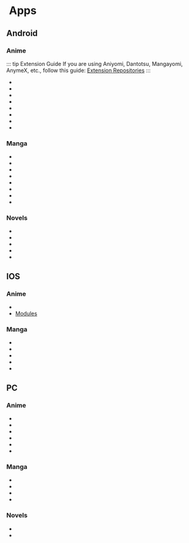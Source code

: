 # <iconify-icon icon="mdi:cellphone" style="margin-right:0.25em;color:#e74c3c;"></iconify-icon>Apps
## Android
### Anime
::: tip Extension Guide
If you are using Aniyomi, Dantotsu, Mangayomi, AnymeX, etc., follow this guide: [Extension Repositories](/guide/extension-repos)
:::
- [<Pill name="Aniyomi" icon="twemoji:star" color="yellow" />](https://aniyomi.org/) [<iconify-icon icon="mdi:github"></iconify-icon>](https://github.com/aniyomiorg/aniyomi) 
- [<Pill name="Dantotsu" />](https://dantotsuapp.netlify.app/install) [<iconify-icon icon="mdi:github"></iconify-icon>](https://github.com/rebelonion/Dantotsu)
- [<Pill name="CloudStream" />](https://cloudstream.on.fleek.co/) [<iconify-icon icon="mdi:github"></iconify-icon>](https://github.com/recloudstream/cloudstream)
- [<Pill name="Migu" />](https://miguapp.pages.dev/) [<iconify-icon icon="mdi:github"></iconify-icon>](https://github.com/NoCrypt/migu)
- [<Pill name="Mangayomi" />](https://github.com/kodjodevf/mangayomi)
- [<Pill name="AnymeX" />](https://anymex.vercel.app/) [<iconify-icon icon="mdi:github"></iconify-icon>](https://github.com/RyanYuuki/AnymeX)
- [<Pill name="AnimeTV" />](https://amarullz.com/) [<iconify-icon icon="mdi:github"></iconify-icon>](https://github.com/amarullz/AnimeTV)
- [<Pill name="Miru" />](https://miru.js.org/) [<iconify-icon icon="mdi:github"></iconify-icon>](https://github.com/miru-project/miru-app)
### Manga
- [<Pill name="Kotatsu" icon="twemoji:star" color="yellow" />](https://kotatsu.app/) [<iconify-icon icon="mdi:github"></iconify-icon>](https://github.com/KotatsuApp/Kotatsu) 
- [<Pill name="Yokai" icon="twemoji:star" color="yellow" />](https://mihon.app/forks/Yokai/) [<iconify-icon icon="mdi:github"></iconify-icon>](https://github.com/null2264/yokai) 
- [<Pill name="Mihon" />](https://mihon.app/) [<iconify-icon icon="mdi:github"></iconify-icon>](https://github.com/mihonapp/mihon)
- [<Pill name="TachiyomiSY" />](https://mihon.app/forks/TachiyomiSY/)
- [<Pill name="Aniyomi" />](https://aniyomi.org/) [<iconify-icon icon="mdi:github"></iconify-icon>](https://github.com/aniyomiorg/aniyomi)
- [<Pill name="Dantostsu" />](https://dantotsuapp.netlify.app/install) [<iconify-icon icon="mdi:github"></iconify-icon>](https://github.com/rebelonion/Dantotsu)
- [<Pill name="Neko" />](https://github.com/nekomangaorg/Neko)
- [<Pill name="Mangayomi" />](https://github.com/kodjodevf/mangayomi)
### Novels
- [<Pill name="LN Reader" icon="twemoji:star" color="yellow" />](https://lnreader.github.io/) [<iconify-icon icon="mdi:github"></iconify-icon>](https://github.com/LNReader/lnreader) 
- [<Pill name="QuickNovel" />](https://github.com/LagradOst/QuickNovel)
- [<Pill name="NovelDokusha" />](https://github.com/nanihadesuka/NovelDokusha)
- [<Pill name="Dantostsu" />](https://dantotsuapp.netlify.app/) [<iconify-icon icon="mdi:github"></iconify-icon>](https://github.com/rebelonion/Dantotsu)
- [<Pill name="Shosetsu" />](https://gitlab.com/shosetsuorg/shosetsu)
## IOS
### Anime
- [<Pill name="AnymeX" />](https://anymex.vercel.app/) [<iconify-icon icon="mdi:github"></iconify-icon>](https://github.com/RyanYuuki/AnymeX)
- [<Pill name="Ketsu" />](https://ketsu.app/) [Modules](https://mprotmod.github.io/Modules-KETSU/)
### Manga
- [<Pill name="Paperback" />](https://paperback.moe/) [<iconify-icon icon="mdi:github"></iconify-icon>](https://github.com/Paperback-iOS/app)
- [<Pill name="Tachimanga" />](https://apps.apple.com/us/app/tachimanga/id6447486175)
- [<Pill name="Aidoku" />](https://aidoku.app/)
- [<Pill name="Suwatte" />](https://www.suwatte.app/) [<iconify-icon icon="mdi:github"></iconify-icon>](https://github.com/Suwatte/Suwatte)
- [<Pill name="AnymeX" />](https://anymex.vercel.app/) [<iconify-icon icon="mdi:github"></iconify-icon>](https://github.com/RyanYuuki/AnymeX)
## PC
### Anime
- [<Pill name="Miru" icon="twemoji:star" color="yellow" />](https://miru.watch/) [<iconify-icon icon="mdi:github"></iconify-icon>](https://github.com/ThaUnknown/miru)  <iconify-icon icon="mdi:microsoft-windows"></iconify-icon> <iconify-icon icon="mdi:apple"></iconify-icon> <iconify-icon icon="simple-icons:linux"></iconify-icon>
- [<Pill name="Seanime" />](https://seanime.rahim.app/) [<iconify-icon icon="mdi:github"></iconify-icon>](https://github.com/5rahim/seanime)  <iconify-icon icon="mdi:microsoft-windows"></iconify-icon> <iconify-icon icon="mdi:apple"></iconify-icon> <iconify-icon icon="simple-icons:linux"></iconify-icon>
- [<Pill name="AnymeX" />](https://anymex.vercel.app/) [<iconify-icon icon="mdi:github"></iconify-icon>](https://github.com/RyanYuuki/AnymeX)  <iconify-icon icon="mdi:microsoft-windows"></iconify-icon> <iconify-icon icon="mdi:apple"></iconify-icon> <iconify-icon icon="simple-icons:linux"></iconify-icon>
- [<Pill name="Unyo" />](https://github.com/K3vinb5/Unyo)  <iconify-icon icon="mdi:microsoft-windows"></iconify-icon> <iconify-icon icon="mdi:apple"></iconify-icon> <iconify-icon icon="simple-icons:linux"></iconify-icon>
- [<Pill name="Zenshin" />](https://github.com/hitarth-gg/zenshin) <iconify-icon icon="mdi:microsoft-windows"></iconify-icon> <iconify-icon icon="mdi:apple"></iconify-icon> <iconify-icon icon="simple-icons:linux"></iconify-icon>
- [<Pill name="Totoro" />](https://github.com/insomniachi/Totoro) <iconify-icon icon="mdi:microsoft-windows"></iconify-icon>
### Manga
- [<Pill name="Houdoku" />](https://houdoku.netlify.app/) [<iconify-icon icon="mdi:github"></iconify-icon>](https://github.com/xgi/houdoku) <iconify-icon icon="mdi:microsoft-windows"></iconify-icon> <iconify-icon icon="mdi:apple"></iconify-icon> <iconify-icon icon="simple-icons:linux"></iconify-icon>
- [<Pill name="Suwayomi" />](https://github.com/Suwayomi/Suwayomi-Server) <iconify-icon icon="mdi:microsoft-windows"></iconify-icon> <iconify-icon icon="mdi:apple"></iconify-icon> <iconify-icon icon="simple-icons:linux"></iconify-icon>
- [<Pill name="AnymeX" />](https://anymex.vercel.app/) [<iconify-icon icon="mdi:github"></iconify-icon>](https://github.com/RyanYuuki/AnymeX) <iconify-icon icon="mdi:microsoft-windows"></iconify-icon> <iconify-icon icon="mdi:apple"></iconify-icon> <iconify-icon icon="simple-icons:linux"></iconify-icon>
- [<Pill name="Mangayomi" />](https://github.com/kodjodevf/mangayomi) <iconify-icon icon="mdi:microsoft-windows"></iconify-icon> <iconify-icon icon="mdi:apple"></iconify-icon> <iconify-icon icon="simple-icons:linux"></iconify-icon>
### Novels
- [<Pill name="Calibre" />](https://calibre-ebook.com/) [<iconify-icon icon="mdi:github"></iconify-icon>](https://github.com/kovidgoyal/calibre) <iconify-icon icon="mdi:microsoft-windows"></iconify-icon> <iconify-icon icon="mdi:apple"></iconify-icon> <iconify-icon icon="simple-icons:linux"></iconify-icon>
- [<Pill name="Koodo Reader" />](https://www.koodoreader.com/) [<iconify-icon icon="mdi:github"></iconify-icon>](https://github.com/koodo-reader/koodo-reader) <iconify-icon icon="mdi:microsoft-windows"></iconify-icon> <iconify-icon icon="mdi:apple"></iconify-icon> <iconify-icon icon="simple-icons:linux"></iconify-icon>
